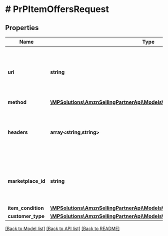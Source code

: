 # # PrPItemOffersRequest

## Properties

Name | Type | Description | Notes
------------ | ------------- | ------------- | -------------
**uri** | **string** | The full URI corresponding to the API intended for request, including path parameter substitutions. |
**method** | [**\MPSolutions\AmznSellingPartnerApi\Models\ProductPricing\PrPHttpMethod**](PrPHttpMethod.md) |  |
**headers** | **array<string,string>** | A mapping of additional HTTP headers to send/receive for the individual batch request. | [optional]
**marketplace_id** | **string** | A marketplace identifier. Specifies the marketplace for which prices are returned. |
**item_condition** | [**\MPSolutions\AmznSellingPartnerApi\Models\ProductPricing\PrPItemCondition**](PrPItemCondition.md) |  |
**customer_type** | [**\MPSolutions\AmznSellingPartnerApi\Models\ProductPricing\PrPCustomerType**](PrPCustomerType.md) |  | [optional]

[[Back to Model list]](../../README.md#models) [[Back to API list]](../../README.md#endpoints) [[Back to README]](../../README.md)

